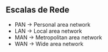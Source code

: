 ## Escalas de Rede
- PAN -> Personal area network
- LAN -> Local area network
- MAN -> Metropolitan area network
- WAN -> Wide area network